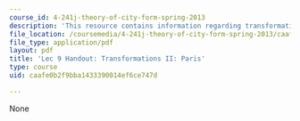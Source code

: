 ```yaml
---
course_id: 4-241j-theory-of-city-form-spring-2013
description: 'This resource contains information regarding transformations II: paris.'
file_location: /coursemedia/4-241j-theory-of-city-form-spring-2013/caafe0b2f9bba1433390014ef6ce747d_MIT4_241JS13_handout9.pdf
file_type: application/pdf
layout: pdf
title: 'Lec 9 Handout: Transformations II: Paris'
type: course
uid: caafe0b2f9bba1433390014ef6ce747d

---
```

None